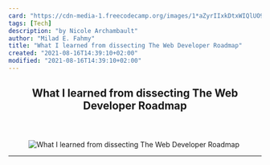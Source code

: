 ```yaml
---
card: "https://cdn-media-1.freecodecamp.org/images/1*aZyrIIxkDtxWIQlUO9fPpA.jpeg"
tags: [Tech]
description: "by Nicole Archambault"
author: "Milad E. Fahmy"
title: "What I learned from dissecting The Web Developer Roadmap"
created: "2021-08-16T14:39:10+02:00"
modified: "2021-08-16T14:39:10+02:00"
---
```

<div class="site-wrapper">
<main id="site-main" class="site-main outer">
<div class="inner">
<article class="post-full post tag-tech tag-technology tag-life-lessons tag-self-improvement tag-programming ">
<header class="post-full-header">
<h1 class="post-full-title">What I learned from dissecting The Web Developer Roadmap</h1>
</header>
<figure class="post-full-image">
<picture>
<source media="(max-width: 700px)" sizes="1px" srcset="data:image/gif;base64,R0lGODlhAQABAIAAAAAAAP///yH5BAEAAAAALAAAAAABAAEAAAIBRAA7 1w">
<source media="(min-width: 701px)" sizes="(max-width: 800px) 400px,
(max-width: 1170px) 700px,
1400px" srcset="https://cdn-media-1.freecodecamp.org/images/1*aZyrIIxkDtxWIQlUO9fPpA.jpeg 300w,
https://cdn-media-1.freecodecamp.org/images/1*aZyrIIxkDtxWIQlUO9fPpA.jpeg 600w,
https://cdn-media-1.freecodecamp.org/images/1*aZyrIIxkDtxWIQlUO9fPpA.jpeg 1000w,
https://cdn-media-1.freecodecamp.org/images/1*aZyrIIxkDtxWIQlUO9fPpA.jpeg 2000w">
<img onerror="this.style.display='none'" src="https://cdn-media-1.freecodecamp.org/images/1*aZyrIIxkDtxWIQlUO9fPpA.jpeg" alt="What I learned from dissecting The Web Developer Roadmap">
</picture>
</figure>
<section class="post-full-content">
<div class="post-content medium-migrated-article">
</div>
<hr>
</section>
</article>
</div>
</main>
</div>
<!-- Google Tag Manager (noscript) -->
<!-- End Google Tag Manager (noscript) -->
